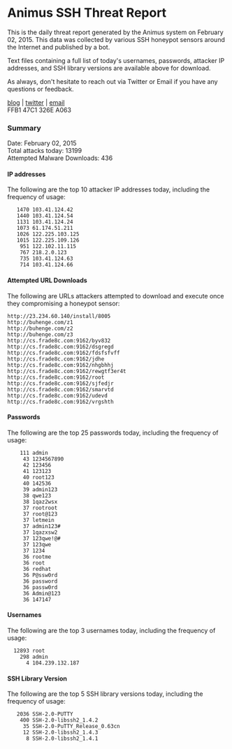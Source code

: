 # Animus SSH Threat Report

This is the daily threat report generated by the Animus system on February 02, 2015. This data was collected by various SSH honeypot sensors around the Internet and published by a bot.  

Text files containing a full list of today's usernames, passwords, attacker IP addresses, and SSH library versions are available above for download.  

As always, don't hesitate to reach out via Twitter or Email if you have any questions or feedback.  

[blog](http://morris.guru) | [twitter](https://twitter.com/andrew___morris) | [email](mailto:andrew@morris.guru)  
FFB1 47C1 326E A063  

### Summary

Date: February 02, 2015  
Total attacks today: 13199  
Attempted Malware Downloads: 436 

#### IP addresses
The following are the top 10 attacker IP addresses today, including the frequency of usage:
```
   1470 103.41.124.42
   1440 103.41.124.54
   1131 103.41.124.24
   1073 61.174.51.211
   1026 122.225.103.125
   1015 122.225.109.126
    951 122.102.11.115
    767 218.2.0.123
    735 103.41.124.63
    714 103.41.124.66
```

#### Attempted URL Downloads
The following are URLs attackers attempted to download and execute once they compromising a honeypot sensor:
```
http://23.234.60.140/install/8005
http://buhenge.com/z1
http://buhenge.com/z2
http://buhenge.com/z3
http://cs.frade8c.com:9162/byv832
http://cs.frade8c.com:9162/dsgregd
http://cs.frade8c.com:9162/fdsfsfvff
http://cs.frade8c.com:9162/jdhe
http://cs.frade8c.com:9162/nhgbhhj
http://cs.frade8c.com:9162/rewgtf3er4t
http://cs.frade8c.com:9162/root
http://cs.frade8c.com:9162/sjfedjr
http://cs.frade8c.com:9162/smarvtd
http://cs.frade8c.com:9162/udevd
http://cs.frade8c.com:9162/vrgshth
```

#### Passwords
The following are the top 25 passwords today, including the frequency of usage:
```
    111 admin
     43 1234567890
     42 123456
     41 123123
     40 root123
     40 142536
     39 admin123
     38 qwe123
     38 1qaz2wsx
     37 rootroot
     37 root@123
     37 letmein
     37 admin123#
     37 1qazxsw2
     37 123qwe!@#
     37 123qwe
     37 1234
     36 rootme
     36 root
     36 redhat
     36 P@ssw0rd
     36 password
     36 passw0rd
     36 Admin@123
     36 147147
```

#### Usernames
The following are the top 3 usernames today, including the frequency of usage:
```
  12893 root
    298 admin
      4 104.239.132.187
```

#### SSH Library Version
The following are the top 5 SSH library versions today, including the frequency of usage:
```
   2036 SSH-2.0-PUTTY
    400 SSH-2.0-libssh2_1.4.2
     35 SSH-2.0-PuTTY_Release_0.63cn
     12 SSH-2.0-libssh2_1.4.3
      8 SSH-2.0-libssh2_1.4.1
```
